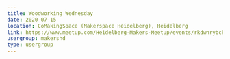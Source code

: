 ```yaml
---
title: Woodworking Wednesday
date: 2020-07-15
location: CoMakingSpace (Makerspace Heidelberg), Heidelberg
link: https://www.meetup.com/Heidelberg-Makers-Meetup/events/rkdwnrybckbtb/
usergroup: makershd
type: usergroup
---
```

